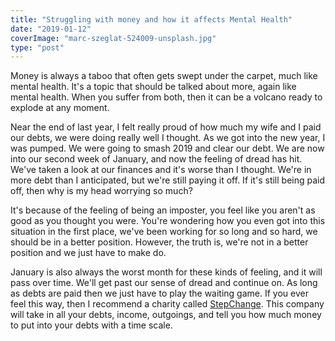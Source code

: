 ```yaml
---
title: "Struggling with money and how it affects Mental Health"
date: "2019-01-12"
coverImage: "marc-szeglat-524009-unsplash.jpg"
type: "post"
---
```


Money is always a taboo that often gets swept under the carpet, much like mental health. It's a topic that should be talked about more, again like mental health. When you suffer from both, then it can be a volcano ready to explode at any moment.

Near the end of last year, I felt really proud of how much my wife and I paid our debts, we were doing really well I thought. As we got into the new year, I was pumped. We were going to smash 2019 and clear our debt. We are now into our second week of January, and now the feeling of dread has hit. We've taken a look at our finances and it's worse than I thought. We're in more debt than I anticipated, but we're still paying it off. If it's still being paid off, then why is my head worrying so much?

It's because of the feeling of being an imposter, you feel like you aren't as good as you thought you were. You're wondering how you even got into this situation in the first place, we've been working for so long and so hard, we should be in a better position. However, the truth is, we're not in a better position and we just have to make do.

January is also always the worst month for these kinds of feeling, and it will pass over time. We'll get past our sense of dread and continue on. As long as debts are paid then we just have to play the waiting game. If you ever feel this way, then I recommend a charity called [StepChange](https://www.stepchange.org/). This company will take in all your debts, income, outgoings, and tell you how much money to put into your debts with a time scale.
